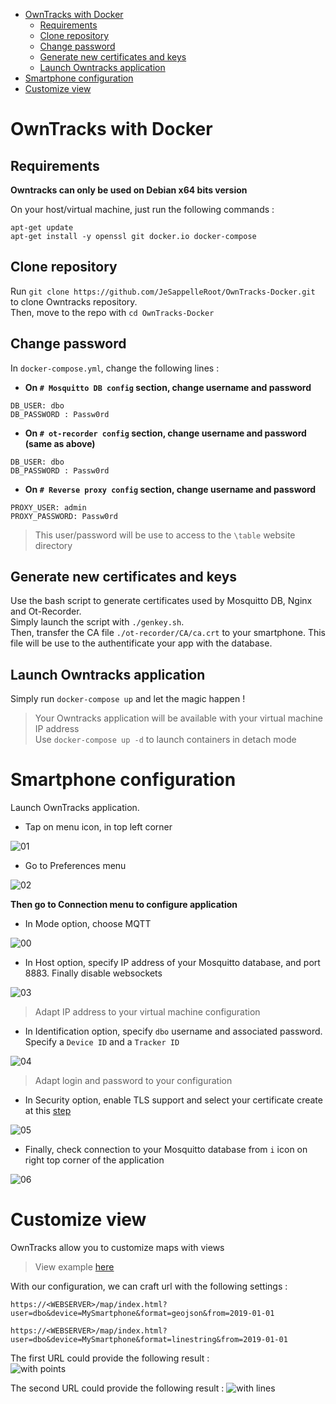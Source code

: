 - [OwnTracks with Docker](#owntracks-with-docker)
  - [Requirements](#requirements)
  - [Clone repository](#clone-repository)
  - [Change password](#change-password)
  - [Generate new certificates and keys](#generate-new-certificates-and-keys)
  - [Launch Owntracks application](#launch-owntracks-application)
- [Smartphone configuration](#smartphone-configuration)
- [Customize view](#customize-view)


# OwnTracks with Docker

## Requirements

**Owntracks can only be used on Debian x64 bits version**

On your host/virtual machine, just run the following commands : 
```
apt-get update
apt-get install -y openssl git docker.io docker-compose
```

## Clone repository

Run `git clone https://github.com/JeSappelleRoot/OwnTracks-Docker.git` to clone Owntracks repository.  
Then, move to the repo with `cd OwnTracks-Docker`

## Change password

In `docker-compose.yml`, change the following lines : 

* **On `# Mosquitto DB config` section, change username and password**
```
DB_USER: dbo
DB_PASSWORD : Passw0rd
```

* **On `# ot-recorder config` section, change username and password (same as above)**
```
DB_USER: dbo
DB_PASSWORD : Passw0rd
```

* **On `# Reverse proxy config` section, change username and password**
```
PROXY_USER: admin
PROXY_PASSWORD: Passw0rd
```
> This user/password will be use to access to the `\table` website directory


## Generate new certificates and keys

Use the bash script to generate certificates used by Mosquitto DB, Nginx and Ot-Recorder.  
Simply launch the script with `./genkey.sh`.  
Then, transfer the CA file `./ot-recorder/CA/ca.crt` to your smartphone. This file will be use to the authentificate your app with the database. 

## Launch Owntracks application

Simply run `docker-compose up` and let the magic happen !  
> Your Owntracks application will be available with your virtual machine IP address  
> Use `docker-compose up -d` to launch containers in detach mode

# Smartphone configuration

Launch OwnTracks application. 

* Tap on menu icon, in top left corner  

![01](https://user-images.githubusercontent.com/52102633/73560503-b4b8bb80-441c-11ea-830d-4cf71ac4de25.jpeg)

* Go to Preferences menu

![02](https://user-images.githubusercontent.com/52102633/73560504-b4b8bb80-441c-11ea-8324-4893d3cc2346.jpeg)

**Then go to Connection menu to configure application**

* In Mode option, choose MQTT

![00](https://user-images.githubusercontent.com/52102633/73560917-8c7d8c80-441d-11ea-8a69-42bd6b9e6df1.jpeg)

* In Host option, specify IP address of your Mosquitto database, and port 8883. Finally disable websockets 

![03](https://user-images.githubusercontent.com/52102633/73560505-b4b8bb80-441c-11ea-8a91-888de12f992d.jpeg)

> Adapt IP address to your virtual machine configuration

* In Identification option, specify `dbo` username and associated password. Specify a `Device ID` and a `Tracker ID`

![04](https://user-images.githubusercontent.com/52102633/73560506-b4b8bb80-441c-11ea-929e-2f6fcd8b34ad.jpeg)

> Adapt login and password to your configuration

* In Security option, enable TLS support and select your certificate create at this [step](#easily-generate-ca-and-certificates)

![05](https://user-images.githubusercontent.com/52102633/73560507-b4b8bb80-441c-11ea-8074-2e54c2b7ae81.jpeg)

* Finally, check connection to your Mosquitto database from `i` icon on right top corner of the application 

![06](https://user-images.githubusercontent.com/52102633/73560508-b5515200-441c-11ea-8e0b-4487db63d21e.jpeg)


# Customize view

OwnTracks allow you to customize maps with views
> View example [here](https://github.com/owntracks/recorder#display-map-with-points-starting-at-a-particular-date)

With our configuration, we can craft url with the following settings : 

```
https://<WEBSERVER>/map/index.html?user=dbo&device=MySmartphone&format=geojson&from=2019-01-01

https://<WEBSERVER>/map/index.html?user=dbo&device=MySmartphone&format=linestring&from=2019-01-01
```

The first URL could provide the following result :   
![with points](https://raw.githubusercontent.com/owntracks/recorder/master/assets/demo-geojson-points.png)

The second URL could provide the following result : 
![with lines](https://raw.githubusercontent.com/owntracks/recorder/master/assets/demo-geojson-linestring.png)

